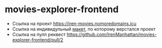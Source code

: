 # movies-explorer-frontend

* Ссылка на проект https://iren-movies.nomoredomains.icu
* Ссылка на индивидульный [макет](https://drive.google.com/file/d/1JGQqc9WPa5qNQCyFApCeaDawg2Zx-0lt/view?usp=sharing), по которому верстался проект 
* Ссылка на пулл реквест https://github.com/IrenManhattan/movies-explorer-frontend/pull/2
